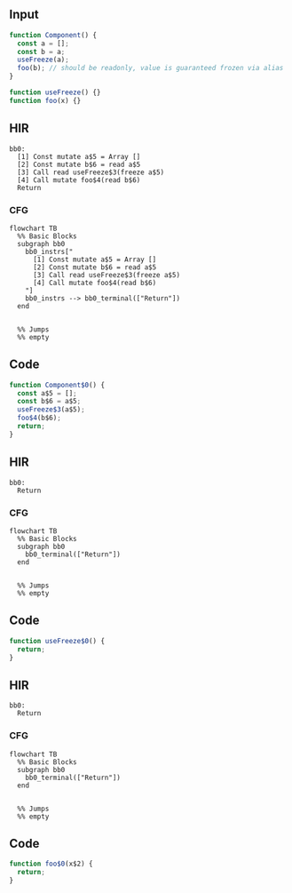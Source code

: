 
## Input

```javascript
function Component() {
  const a = [];
  const b = a;
  useFreeze(a);
  foo(b); // should be readonly, value is guaranteed frozen via alias
}

function useFreeze() {}
function foo(x) {}

```

## HIR

```
bb0:
  [1] Const mutate a$5 = Array []
  [2] Const mutate b$6 = read a$5
  [3] Call read useFreeze$3(freeze a$5)
  [4] Call mutate foo$4(read b$6)
  Return
```

### CFG

```mermaid
flowchart TB
  %% Basic Blocks
  subgraph bb0
    bb0_instrs["
      [1] Const mutate a$5 = Array []
      [2] Const mutate b$6 = read a$5
      [3] Call read useFreeze$3(freeze a$5)
      [4] Call mutate foo$4(read b$6)  
    "]    
    bb0_instrs --> bb0_terminal(["Return"])  
  end
  

  %% Jumps
  %% empty
```

## Code

```javascript
function Component$0() {
  const a$5 = [];
  const b$6 = a$5;
  useFreeze$3(a$5);
  foo$4(b$6);
  return;
}

```
## HIR

```
bb0:
  Return
```

### CFG

```mermaid
flowchart TB
  %% Basic Blocks
  subgraph bb0
    bb0_terminal(["Return"])  
  end
  

  %% Jumps
  %% empty
```

## Code

```javascript
function useFreeze$0() {
  return;
}

```
## HIR

```
bb0:
  Return
```

### CFG

```mermaid
flowchart TB
  %% Basic Blocks
  subgraph bb0
    bb0_terminal(["Return"])  
  end
  

  %% Jumps
  %% empty
```

## Code

```javascript
function foo$0(x$2) {
  return;
}

```
      